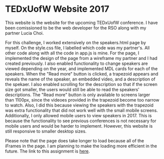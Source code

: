 # TEDxUofW Website 2017

This website is the website for the upcoming TEDxUofW conference. I have been comissioned to be the web developer for the RSO along with my partner Lucia Choi. 

For this challenge, I worked extensively on the speakers.html page by myself. On the style.css file, I labelled which code was my partner's. All other code along with all the code in app.js is mine. For the page, I implemented the design of the page from a wireframe my partner and I had created previously. I also enabled functionality to change speakers are viewed depending on the year, and implemented MDL cards for each of the speakers. When the "Read more" button is clicked, a trapezoid appears and reveals the name of the speaker, an embedded video, and a description of the spekaer. I also enabled scrolling for the description so that if the screen size got smaller, the users would still be able to read the speakers' descriptions. The "Read more" button is only available to screens larger than 1100px, since the videoes provided in the trapezoid become too narrow to watch. Also, I did this because viewing the speakers with the trapezoid was extra functionality that did not work well with the small mobile screens. Additionally, I only allowed mobile users to view speakers in 2017. This is because the functionality to see previous conferences is not necessary for mobile users and would be harder to implement. However, this website is still responsive to smaller desktop sizes. 

Please note that the page does take longer to load because all of the iFrames in the page. I am planning to make the loading more efficient in the future. The link to this assignment is [here](https://jliang9.github.io/TEDxWebsite2017/speakers.html#).